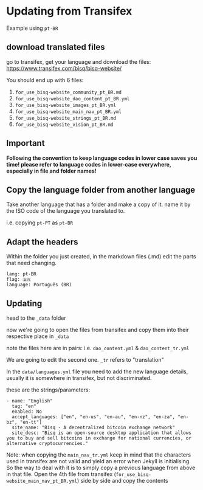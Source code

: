 Updating from Transifex
=====

Example using `pt-BR`


download translated files
----
go to transifex, get your language and download the files:
https://www.transifex.com/bisq/bisq-website/ 

You should end up with 6 files:
1. `for_use_bisq-website_community_pt_BR.md`
2. `for_use_bisq-website_dao_content_pt_BR.yml`
3. `for_use_bisq-website_images_pt_BR.yml`
4. `for_use_bisq-website_main_nav_pt_BR.yml`
5. `for_use_bisq-website_strings_pt_BR.md`
6. `for_use_bisq-website_vision_pt_BR.md`


Important
---

**Following the convention to keep language codes in lower case saves you time! please refer to language codes in lower-case everywhere, especially in file and folder names!**

Copy the language folder from another language
----

Take another language that has a folder and make a copy of it. name it by the ISO code of the language you translated to.

i.e. copying `pt-PT` as `pt-BR`


Adapt the headers
----

Within the folder you just created, in the markdown files (.md) 
edit the parts that need changing.

```
lang: pt-BR
flag: 🇧🇷
language: Português (BR)
```

Updating
---

head to the `_data` folder

now we're going to open the files from transifex and copy them into their respective place in `_data`

note the files here are in pairs: i.e. `dao_content.yml` & `dao_content_tr.yml`

We are going to edit the second one. `_tr` refers to "translation"

In the `data/languages.yml` file you need to add the new language details, usually it is somewhere in transifex, but not discriminated.

these are the strings/parameters:
```
- name: "English"
  tag: "en"
  enabled: No
  accept_languages: ["en", "en-us", "en-au", "en-nz", "en-za", "en-bz", "en-tt"]
  site_name: "Bisq - A decentralized bitcoin exchange network"
  site_desc: "Bisq is an open-source desktop application that allows you to buy and sell bitcoins in exchange for national currencies, or alternative cryptocurrencies."
```


Note: when copying the `main_nav_tr.yml` keep in mind that the characters used in transifex are not valid and yield an error when Jekyll is initialising. So the way to deal with it is to simply copy a previous language from above in that file. Open the 4th file from transifex (`for_use_bisq-website_main_nav_pt_BR.yml`) side by side and copy the contents
